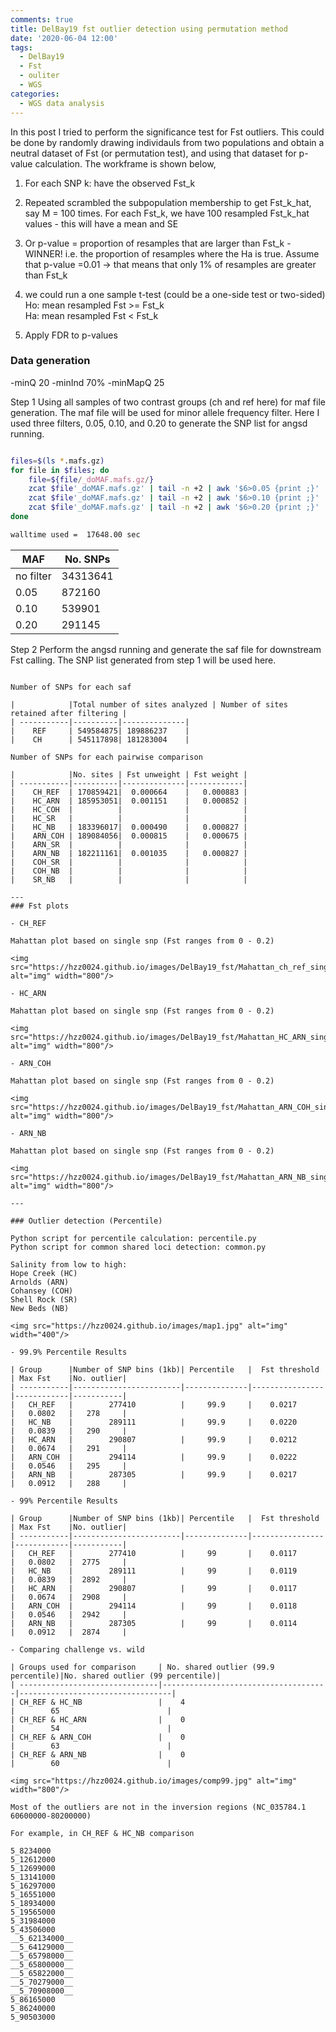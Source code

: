 ```yaml
---
comments: true
title: DelBay19 fst outlier detection using permutation method
date: '2020-06-04 12:00'
tags:
  - DelBay19
  - Fst
  - ouliter
  - WGS
categories:
  - WGS data analysis
---
```


In this post I tried to perform the significance test for Fst outliers. This could be done by randomly drawing individauls from two populations and obtain a neutral dataset of Fst (or permutation test), and using that dataset for p-value calculation. The workframe is shown below,

1) For each SNP k: have the observed Fst_k

2) Repeated scrambled the subpopulation membership to get Fst_k_hat, say M = 100 times. For each Fst_k, we have 100 resampled Fst_k_hat values - this will have a mean and SE

3) Or p-value = proportion of resamples that are larger than Fst_k - WINNER! i.e. the proportion of resamples where the Ha is true. Assume that p-value =0.01 -> that means that only 1% of resamples are greater than Fst_k

4) we could run a one sample t-test (could be a one-side test or two-sided)    
   Ho: mean resampled Fst >= Fst_k    
   Ha: mean resampled Fst < Fst_k   

5) Apply FDR to p-values

### Data generation

-minQ 20
-minInd 70% 
-minMapQ 25

Step 1 Using all samples of two contrast groups (ch and ref here) for maf file generation. The maf file will be used for minor allele frequency filter. Here I used three filters, 0.05, 0.10, and 0.20 to generate the SNP list for angsd running.

```sh

files=$(ls *.mafs.gz)
for file in $files; do
    file=${file/_doMAF.mafs.gz/}
    zcat $file'_doMAF.mafs.gz' | tail -n +2 | awk '$6>0.05 {print ;}' | awk '{print $1,$2,$3,$4}' > $file'_maf05.snplist'
    zcat $file'_doMAF.mafs.gz' | tail -n +2 | awk '$6>0.10 {print ;}' | awk '{print $1,$2,$3,$4}' > $file'_maf10.snplist'
    zcat $file'_doMAF.mafs.gz' | tail -n +2 | awk '$6>0.20 {print ;}' | awk '{print $1,$2,$3,$4}' > $file'_maf20.snplist'
done

walltime used =  17648.00 sec
```

| 	 MAF	 | No. SNPs |  
| -----------|----------|
|  no filter | 34313641 | 
|    0.05    | 872160   | 
|    0.10    | 539901   |
|    0.20    | 291145   |


Step 2 Perform the angsd running and generate the saf file for downstream Fst calling. The SNP list generated from step 1 will be used here.

```

Number of SNPs for each saf

| 			 |Total number of sites analyzed | Number of sites retained after filtering |  
| -----------|----------|--------------|
|    REF     | 549584875| 189886237    |
|    CH      | 545117898| 181283004    |
   
Number of SNPs for each pairwise comparison

| 			 |No. sites | Fst unweight | Fst weight | 
| -----------|----------|--------------|------------|
|    CH_REF  | 170859421|  0.000664    |   0.000883 |
|    HC_ARN  | 185953051|  0.001151    |   0.000852 |
|    HC_COH  |          |              |            |
|    HC_SR   |          |              |            |
|    HC_NB   | 183396017|  0.000490    |   0.000827 |
|    ARN_COH | 189084056|  0.000815    |   0.000675 |
|    ARN_SR  |          |              |            |
|    ARN_NB  | 182211161|  0.001035    |   0.000827 |
|    COH_SR  |          |              |            |
|    COH_NB  |          |              |            |
|    SR_NB   |          |              |            |

---
### Fst plots

- CH_REF

Mahattan plot based on single snp (Fst ranges from 0 - 0.2)

<img src="https://hzz0024.github.io/images/DelBay19_fst/Mahattan_ch_ref_singlesnp_fold.jpg" alt="img" width="800"/> 

- HC_ARN 

Mahattan plot based on single snp (Fst ranges from 0 - 0.2)

<img src="https://hzz0024.github.io/images/DelBay19_fst/Mahattan_HC_ARN_singlesnp_fold.jpg" alt="img" width="800"/>

- ARN_COH

Mahattan plot based on single snp (Fst ranges from 0 - 0.2)

<img src="https://hzz0024.github.io/images/DelBay19_fst/Mahattan_ARN_COH_singlesnp_fold.jpg" alt="img" width="800"/>

- ARN_NB

Mahattan plot based on single snp (Fst ranges from 0 - 0.2)

<img src="https://hzz0024.github.io/images/DelBay19_fst/Mahattan_ARN_NB_singlesnp_fold.jpg" alt="img" width="800"/>

---

### Outlier detection (Percentile)

Python script for percentile calculation: percentile.py        
Python script for common shared loci detection: common.py

Salinity from low to high:   
Hope Creek (HC)        
Arnolds (ARN)   
Cohansey (COH)   
Shell Rock (SR)   
New Beds (NB)   

<img src="https://hzz0024.github.io/images/map1.jpg" alt="img" width="400"/>

- 99.9% Percentile Results 

| Group	     |Number of SNP bins (1kb)| Percentile   |  Fst threshold | Max Fst    |No. outlier|
| -----------|------------------------|--------------|----------------|------------|-----------|
|   CH_REF   |        277410          |     99.9     |    0.0217      |   0.0802   |   278     |
|   HC_NB    |        289111          |     99.9     |    0.0220      |   0.0839   |   290     |
|   HC_ARN   |        290807          |     99.9     |    0.0212      |   0.0674   |   291     |
|   ARN_COH  |        294114          |     99.9     |    0.0222      |   0.0546   |   295     |
|   ARN_NB   |        287305          |     99.9     |    0.0217      |   0.0912   |   288     |

- 99% Percentile Results

| Group	     |Number of SNP bins (1kb)| Percentile   |  Fst threshold | Max Fst    |No. outlier|
| -----------|------------------------|--------------|----------------|------------|-----------|
|   CH_REF   |        277410          |     99       |    0.0117      |   0.0802   |  2775     |
|   HC_NB    |        289111          |     99       |    0.0119      |   0.0839   |  2892     |
|   HC_ARN   |        290807          |     99       |    0.0117      |   0.0674   |  2908     |
|   ARN_COH  |        294114          |     99       |    0.0118      |   0.0546   |  2942     |
|   ARN_NB   |        287305          |     99       |    0.0114      |   0.0912   |  2874     |

- Comparing challenge vs. wild 

| Groups used for comparison     | No. shared outlier (99.9 percentile)|No. shared outlier (99 percentile)|
| -------------------------------|-------------------------------------|----------------------------------|
| CH_REF & HC_NB                 |    4                                |        65                        |
| CH_REF & HC_ARN                |    0                                |        54                        |
| CH_REF & ARN_COH               |    0                                |        63                        |
| CH_REF & ARN_NB                |    0                                |        60                        |

<img src="https://hzz0024.github.io/images/comp99.jpg" alt="img" width="800"/>

Most of the outliers are not in the inversion regions (NC_035784.1 60600000-80200000)

For example, in CH_REF & HC_NB comparison

5_8234000   
5_12612000   
5_12699000   
5_13141000   
5_16297000   
5_16551000   
5_18934000   
5_19565000   
5_31984000   
5_43506000   
__5_62134000__  
__5_64129000__   
__5_65798000__   
__5_65800000__   
__5_65822000__   
__5_70279000__   
__5_70908000__   
5_86165000   
5_86240000   
5_90503000   
